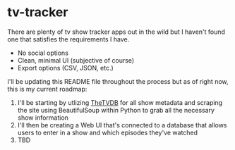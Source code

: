# tv-tracker

There are plenty of tv show tracker apps out in the wild but I haven't found one that satisfies the requirements I have. 
- No social options
- Clean, minimal UI (subjective of course)
- Export options (CSV, JSON, etc.)

I'll be updating this README file throughout the process but as of right now, this is my current roadmap:
1. I'll be starting by utlizing [TheTVDB](https://thetvdb.com) for all show metadata and scraping the site using BeautifulSoup within Python to grab all the necessary show information
2. I'll then be creating a Web UI that's connected to a database that allows users to enter in a show and which episodes they've watched
3. TBD